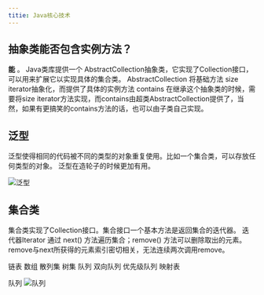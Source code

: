 ```yaml
---
titie: Java核心技术
---
```


## 抽象类能否包含实例方法？

__能__ 。
Java类库提供一个 AbstractCollection抽象类，它实现了Collection接口，可以用来扩展它以实现具体的集合类。
AbstractCollection 将基础方法 size iterator抽象化，而提供了具体的实例方法 contains
在继承这个抽象类的时候，需要将size iterator方法实现，而contains由超类AbstractCollection提供了，当然，如果有更搞笑的contains方法的话，也可以由子类自己实现。

## 泛型
泛型使得相同的代码被不同的类型的对象重复使用。比如一个集合类，可以存放任何类型的对象。
泛型在造轮子的时候更加有用。

![泛型](http://wx2.sinaimg.cn/large/445d0f8bgy1fthjr8772rj21kw0f5gth.jpg)

## 集合类
集合类实现了Collection接口。集合接口一个基本方法是返回集合的迭代器。
迭代器Iterator 通过 next() 方法遍历集合；remove() 方法可以删除取出的元素。remove与next所获得的元素索引密切相关，无法连续两次调用remove。

链表 数组 散列集 树集 队列 双向队列 优先级队列 映射表

队列
![队列](http://wx2.sinaimg.cn/large/445d0f8bgy1fthjepz50tj20v80fywgi.jpg)

